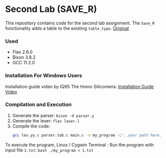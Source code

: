 # Second Lab (SAVE_R)

This repository contains code for the second lab assignment. The `Save_R` functionality adds a table to the existing `table_type`.
[Original](https://github.com/Kharacternyk/univ-pr/)

### Used

- Flex 2.6.0
- Bison 3.8.2
- GCC 11.2.0

### Installation For Windows Users
Installation guide video by IQ95 The Homo Siliconiens: [Installation Guide Video](https://youtu.be/8hTqKad7aH8?si=b6y-DvoMklcHugxE)

### Compilation and Execution

1. Generate the parser: `bison -d parser.y`
2. Generate the lexer: `flex lexer.l`
3. Compile the code: 
    ```bash
    gcc lex.yy.c parser.tab.c main.c -o my_program -L"..your path here../flex-2.6.0/src/.libs" -lfl
    ```
To execute the program,  Linux / Cygwin Terminal :
Run the program with input file `1.txt`:
    ```bash
    ./my_program < 1.txt
    ```
